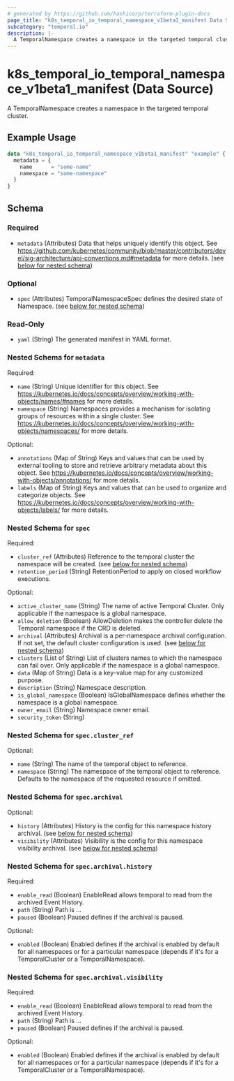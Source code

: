 ```yaml
---
# generated by https://github.com/hashicorp/terraform-plugin-docs
page_title: "k8s_temporal_io_temporal_namespace_v1beta1_manifest Data Source - terraform-provider-k8s"
subcategory: "temporal.io"
description: |-
  A TemporalNamespace creates a namespace in the targeted temporal cluster.
---
```


# k8s_temporal_io_temporal_namespace_v1beta1_manifest (Data Source)

A TemporalNamespace creates a namespace in the targeted temporal cluster.

## Example Usage

```terraform
data "k8s_temporal_io_temporal_namespace_v1beta1_manifest" "example" {
  metadata = {
    name      = "some-name"
    namespace = "some-namespace"
  }
}
```

<!-- schema generated by tfplugindocs -->
## Schema

### Required

- `metadata` (Attributes) Data that helps uniquely identify this object. See https://github.com/kubernetes/community/blob/master/contributors/devel/sig-architecture/api-conventions.md#metadata for more details. (see [below for nested schema](#nestedatt--metadata))

### Optional

- `spec` (Attributes) TemporalNamespaceSpec defines the desired state of Namespace. (see [below for nested schema](#nestedatt--spec))

### Read-Only

- `yaml` (String) The generated manifest in YAML format.

<a id="nestedatt--metadata"></a>
### Nested Schema for `metadata`

Required:

- `name` (String) Unique identifier for this object. See https://kubernetes.io/docs/concepts/overview/working-with-objects/names/#names for more details.
- `namespace` (String) Namespaces provides a mechanism for isolating groups of resources within a single cluster. See https://kubernetes.io/docs/concepts/overview/working-with-objects/namespaces/ for more details.

Optional:

- `annotations` (Map of String) Keys and values that can be used by external tooling to store and retrieve arbitrary metadata about this object. See https://kubernetes.io/docs/concepts/overview/working-with-objects/annotations/ for more details.
- `labels` (Map of String) Keys and values that can be used to organize and categorize objects. See https://kubernetes.io/docs/concepts/overview/working-with-objects/labels/ for more details.


<a id="nestedatt--spec"></a>
### Nested Schema for `spec`

Required:

- `cluster_ref` (Attributes) Reference to the temporal cluster the namespace will be created. (see [below for nested schema](#nestedatt--spec--cluster_ref))
- `retention_period` (String) RetentionPeriod to apply on closed workflow executions.

Optional:

- `active_cluster_name` (String) The name of active Temporal Cluster. Only applicable if the namespace is a global namespace.
- `allow_deletion` (Boolean) AllowDeletion makes the controller delete the Temporal namespace if the CRD is deleted.
- `archival` (Attributes) Archival is a per-namespace archival configuration. If not set, the default cluster configuration is used. (see [below for nested schema](#nestedatt--spec--archival))
- `clusters` (List of String) List of clusters names to which the namespace can fail over. Only applicable if the namespace is a global namespace.
- `data` (Map of String) Data is a key-value map for any customized purpose.
- `description` (String) Namespace description.
- `is_global_namespace` (Boolean) IsGlobalNamespace defines whether the namespace is a global namespace.
- `owner_email` (String) Namespace owner email.
- `security_token` (String)

<a id="nestedatt--spec--cluster_ref"></a>
### Nested Schema for `spec.cluster_ref`

Optional:

- `name` (String) The name of the temporal object to reference.
- `namespace` (String) The namespace of the temporal object to reference. Defaults to the namespace of the requested resource if omitted.


<a id="nestedatt--spec--archival"></a>
### Nested Schema for `spec.archival`

Optional:

- `history` (Attributes) History is the config for this namespace history archival. (see [below for nested schema](#nestedatt--spec--archival--history))
- `visibility` (Attributes) Visibility is the config for this namespace visibility archival. (see [below for nested schema](#nestedatt--spec--archival--visibility))

<a id="nestedatt--spec--archival--history"></a>
### Nested Schema for `spec.archival.history`

Required:

- `enable_read` (Boolean) EnableRead allows temporal to read from the archived Event History.
- `path` (String) Path is ...
- `paused` (Boolean) Paused defines if the archival is paused.

Optional:

- `enabled` (Boolean) Enabled defines if the archival is enabled by default for all namespaces or for a particular namespace (depends if it's for a TemporalCluster or a TemporalNamespace).


<a id="nestedatt--spec--archival--visibility"></a>
### Nested Schema for `spec.archival.visibility`

Required:

- `enable_read` (Boolean) EnableRead allows temporal to read from the archived Event History.
- `path` (String) Path is ...
- `paused` (Boolean) Paused defines if the archival is paused.

Optional:

- `enabled` (Boolean) Enabled defines if the archival is enabled by default for all namespaces or for a particular namespace (depends if it's for a TemporalCluster or a TemporalNamespace).
